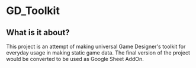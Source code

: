 # GD_Toolkit

## What is it about? 
This project is an attempt of making universal Game Designer's toolkit for everyday usage in making static game data.
The final version of the project would be converted to be used as Google Sheet AddOn.

